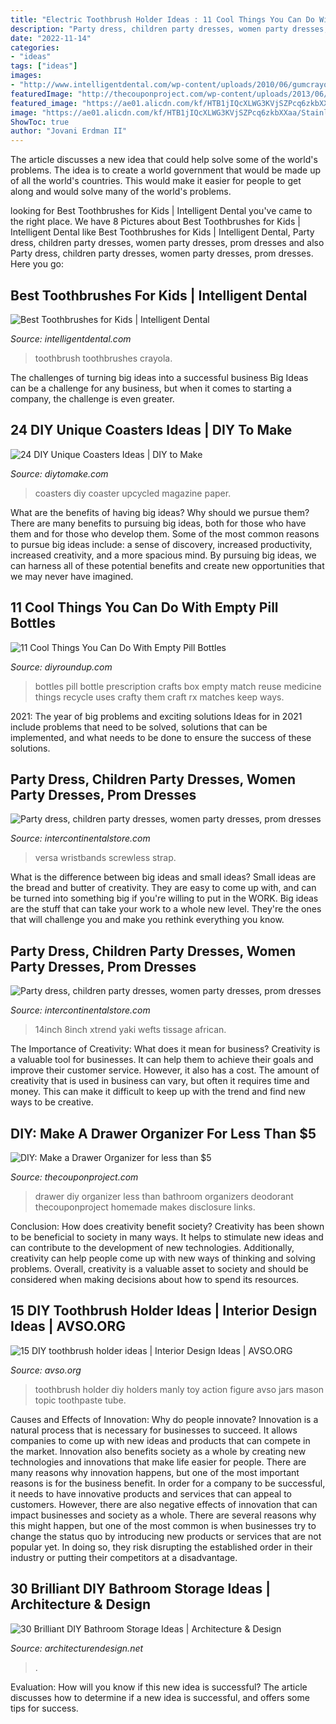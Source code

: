 ```yaml
---
title: "Electric Toothbrush Holder Ideas : 11 Cool Things You Can Do With Empty Pill Bottles"
description: "Party dress, children party dresses, women party dresses, prom dresses"
date: "2022-11-14"
categories:
- "ideas"
tags: ["ideas"]
images:
- "http://www.intelligentdental.com/wp-content/uploads/2010/06/gumcrayola_lights.jpg"
featuredImage: "http://thecouponproject.com/wp-content/uploads/2013/06/DSCN2101_1128.jpg"
featured_image: "https://ae01.alicdn.com/kf/HTB1jIQcXLWG3KVjSZPcq6zkbXXaa/Stainless-Steel-Watch-Strap-For-Fitbit-Versa-VERSA-2-Band-Screwless-Bracelet-Replacement-Metal-Wristbands-For.jpg_640x640.jpg"
image: "https://ae01.alicdn.com/kf/HTB1jIQcXLWG3KVjSZPcq6zkbXXaa/Stainless-Steel-Watch-Strap-For-Fitbit-Versa-VERSA-2-Band-Screwless-Bracelet-Replacement-Metal-Wristbands-For.jpg_640x640.jpg"
ShowToc: true
author: "Jovani Erdman II"
---
```



The article discusses a new idea that could help solve some of the world's problems. The idea is to create a world government that would be made up of all the world's countries. This would make it easier for people to get along and would solve many of the world's problems.

	

		
looking for Best Toothbrushes for Kids | Intelligent Dental you've came to the right place. We have 8 Pictures about Best Toothbrushes for Kids | Intelligent Dental like Best Toothbrushes for Kids | Intelligent Dental, Party dress, children party dresses, women party dresses, prom dresses and also Party dress, children party dresses, women party dresses, prom dresses. Here you go:
		
    
## Best Toothbrushes For Kids | Intelligent Dental

<img loading=lazy src="http://www.intelligentdental.com/wp-content/uploads/2010/06/gumcrayola_lights.jpg" onerror="this.onerror=null;this.src='https://tse1.mm.bing.net/th?id=OIP.M87b73wtoYzHDe5LVf6LOwHaMS&amp;pid=15.1';" alt="Best Toothbrushes for Kids | Intelligent Dental">

_Source: intelligentdental.com_

>toothbrush toothbrushes crayola. 

	

The challenges of turning big ideas into a successful business
Big Ideas can be a challenge for any business, but when it comes to starting a company, the challenge is even greater.

    
## 24 DIY Unique Coasters Ideas | DIY To Make

<img loading=lazy src="http://www.diytomake.com/wp-content/uploads/2016/09/upcycled-magazine-coasters.jpg" onerror="this.onerror=null;this.src='https://tse2.mm.bing.net/th?id=OIP.9e_7zC_qJOUsR9d0jLmEygHaKv&amp;pid=15.1';" alt="24 DIY Unique Coasters Ideas | DIY to Make">

_Source: diytomake.com_

>coasters diy coaster upcycled magazine paper. 

	

What are the benefits of having big ideas? Why should we pursue them?
There are many benefits to pursuing big ideas, both for those who have them and for those who develop them. Some of the most common reasons to pursue big ideas include: a sense of discovery, increased productivity, increased creativity, and a more spacious mind. By pursuing big ideas, we can harness all of these potential benefits and create new opportunities that we may never have imagined.

    
## 11 Cool Things You Can Do With Empty Pill Bottles

<img loading=lazy src="http://diyroundup.com/wp-content/uploads/2018/03/pill-bottle-match-box-e1521186671501.jpg" onerror="this.onerror=null;this.src='https://tse2.mm.bing.net/th?id=OIP.5W4pcPqZ1MkPK0XE-Hv6sgHaJ6&amp;pid=15.1';" alt="11 Cool Things You Can Do With Empty Pill Bottles">

_Source: diyroundup.com_

>bottles pill bottle prescription crafts box empty match reuse medicine things recycle uses crafty them craft rx matches keep ways. 

	

2021: The year of big problems and exciting solutions
Ideas for in 2021 include problems that need to be solved, solutions that can be implemented, and what needs to be done to ensure the success of these solutions.

    
## Party Dress, Children Party Dresses, Women Party Dresses, Prom Dresses

<img loading=lazy src="https://ae01.alicdn.com/kf/HTB1jIQcXLWG3KVjSZPcq6zkbXXaa/Stainless-Steel-Watch-Strap-For-Fitbit-Versa-VERSA-2-Band-Screwless-Bracelet-Replacement-Metal-Wristbands-For.jpg_640x640.jpg" onerror="this.onerror=null;this.src='https://tse3.mm.bing.net/th?id=OIP.A1vlcAzAtMtvUO4LN-FEFQHaHa&amp;pid=15.1';" alt="Party dress, children party dresses, women party dresses, prom dresses">

_Source: intercontinentalstore.com_

>versa wristbands screwless strap. 

	

What is the difference between big ideas and small ideas?
Small ideas are the bread and butter of creativity. They are easy to come up with, and can be turned into something big if you're willing to put in the WORK. Big ideas are the stuff that can take your work to a whole new level. They're the ones that will challenge you and make you rethink everything you know.

    
## Party Dress, Children Party Dresses, Women Party Dresses, Prom Dresses

<img loading=lazy src="https://ae01.alicdn.com/kf/HTB1mLeESXXXXXavaXXXq6xXFXXXG.jpg?size=451043&amp;height=960&amp;width=960&amp;hash=32b5d13f4906b58e9f146492e6ff0bd2" onerror="this.onerror=null;this.src='https://tse3.mm.bing.net/th?id=OIP.MrXRP0kGtY6fFGSS5v8L0gHaHa&amp;pid=15.1';" alt="Party dress, children party dresses, women party dresses, prom dresses">

_Source: intercontinentalstore.com_

>14inch 8inch xtrend yaki wefts tissage african. 

	

The Importance of Creativity: What does it mean for business?
Creativity is a valuable tool for businesses. It can help them to achieve their goals and improve their customer service. However, it also has a cost. The amount of creativity that is used in business can vary, but often it requires time and money. This can make it difficult to keep up with the trend and find new ways to be creative.

    
## DIY: Make A Drawer Organizer For Less Than $5

<img loading=lazy src="http://thecouponproject.com/wp-content/uploads/2013/06/DSCN2101_1128.jpg" onerror="this.onerror=null;this.src='https://tse4.mm.bing.net/th?id=OIP.wVcoNOW4qH7H7_MDtPclOQHaFj&amp;pid=15.1';" alt="DIY: Make a Drawer Organizer for less than $5">

_Source: thecouponproject.com_

>drawer diy organizer less than bathroom organizers deodorant thecouponproject homemade makes disclosure links. 

	

Conclusion: How does creativity benefit society?
Creativity has been shown to be beneficial to society in many ways. It helps to stimulate new ideas and can contribute to the development of new technologies. Additionally, creativity can help people come up with new ways of thinking and solving problems. Overall, creativity is a valuable asset to society and should be considered when making decisions about how to spend its resources.

    
## 15 DIY Toothbrush Holder Ideas | Interior Design Ideas | AVSO.ORG

<img loading=lazy src="https://www.avso.org/wp-content/uploads/files/6/8/0/15-diy-toothbrush-holder-ideas-6-680.jpg" onerror="this.onerror=null;this.src='https://tse1.mm.bing.net/th?id=OIP.Hk2leOY82ZpX2Fa2ctx2_AHaJ3&amp;pid=15.1';" alt="15 DIY toothbrush holder ideas | Interior Design Ideas | AVSO.ORG">

_Source: avso.org_

>toothbrush holder diy holders manly toy action figure avso jars mason topic toothpaste tube. 

	

Causes and Effects of Innovation: Why do people innovate?
Innovation is a natural process that is necessary for businesses to succeed. It allows companies to come up with new ideas and products that can compete in the market. Innovation also benefits society as a whole by creating new technologies and innovations that make life easier for people. There are many reasons why innovation happens, but one of the most important reasons is for the business benefit. In order for a company to be successful, it needs to have innovative products and services that can appeal to customers. However, there are also negative effects of innovation that can impact businesses and society as a whole. There are several reasons why this might happen, but one of the most common is when businesses try to change the status quo by introducing new products or services that are not popular yet. In doing so, they risk disrupting the established order in their industry or putting their competitors at a disadvantage.

    
## 30 Brilliant DIY Bathroom Storage Ideas | Architecture &amp; Design

<img loading=lazy src="https://cdn.architecturendesign.net/wp-content/uploads/2014/08/diy-bathroom-storage-ideas-7.jpg" onerror="this.onerror=null;this.src='https://tse1.mm.bing.net/th?id=OIP.SWMV8u34vxFvanTNIgEJhQHaNK&amp;pid=15.1';" alt="30 Brilliant DIY Bathroom Storage Ideas | Architecture &amp; Design">

_Source: architecturendesign.net_

>. 

	

Evaluation: How will you know if this new idea is successful?
The article discusses how to determine if a new idea is successful, and offers some tips for success.

